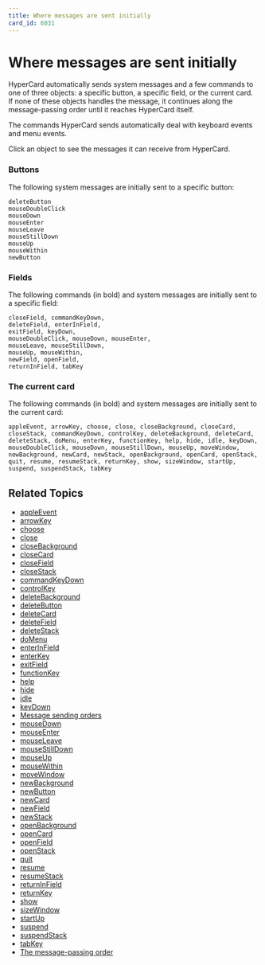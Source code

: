 ```yaml
---
title: Where messages are sent initially
card_id: 6031
---
```


# Where messages are sent initially

HyperCard automatically sends system messages and a few commands to one of three objects: a specific button, a specific field, or the current card. If none of these objects handles the message, it continues along the message-passing order until it reaches HyperCard itself.

The commands HyperCard sends automatically deal with keyboard events and menu events.

Click an object to see the messages it can receive from HyperCard.

### Buttons

The following system messages are initially sent to a specific button:

```
deleteButton
mouseDoubleClick
mouseDown
mouseEnter
mouseLeave
mouseStillDown
mouseUp
mouseWithin
newButton
```

### Fields

The following commands (in bold) and system messages are initially sent to a specific field:

```
closeField, commandKeyDown,
deleteField, enterInField,
exitField, keyDown,
mouseDoubleClick, mouseDown, mouseEnter,
mouseLeave, mouseStillDown,
mouseUp, mouseWithin,
newField, openField,
returnInField, tabKey
```

### The current card

The following commands (in bold) and system messages are initially sent to the current card:

```
appleEvent, arrowKey, choose, close, closeBackground, closeCard, closeStack, commandKeyDown, controlKey, deleteBackground, deleteCard, deleteStack, doMenu, enterKey, functionKey, help, hide, idle, keyDown, mouseDoubleClick, mouseDown, mouseStillDown, mouseUp, moveWindow, newBackground, newCard, newStack, openBackground, openCard, openStack, quit, resume, resumeStack, returnKey, show, sizeWindow, startUp, suspend, suspendStack, tabKey
```

## Related Topics

* [appleEvent](/HyperTalkReference/systemmessages/appleEvent)
* [arrowKey](/HyperTalkReference/commands/arrowKey)
* [choose](/HyperTalkReference/commands/choose)
* [close](/HyperTalkReference/commands/close)
* [closeBackground](/HyperTalkReference/systemmessages/closeBackground)
* [closeCard](/HyperTalkReference/systemmessages/closeCard)
* [closeField](/HyperTalkReference/systemmessages/closeField)
* [closeStack](/HyperTalkReference/systemmessages/closeStack)
* [commandKeyDown](/HyperTalkReference/commands/commandKeyDown)
* [controlKey](/HyperTalkReference/commands/controlKey)
* [deleteBackground](/HyperTalkReference/systemmessages/deleteBackground)
* [deleteButton](/HyperTalkReference/systemmessages/deleteButton)
* [deleteCard](/HyperTalkReference/systemmessages/deleteCard)
* [deleteField](/HyperTalkReference/systemmessages/deleteField)
* [deleteStack](/HyperTalkReference/systemmessages/deleteStack)
* [doMenu](/HyperTalkReference/commands/doMenu)
* [enterInField](/HyperTalkReference/commands/enterInField)
* [enterKey](/HyperTalkReference/commands/enterKey)
* [exitField](/HyperTalkReference/systemmessages/exitField)
* [functionKey](/HyperTalkReference/commands/functionKey)
* [help](/HyperTalkReference/commands/help)
* [hide](/HyperTalkReference/commands/hide)
* [idle](/HyperTalkReference/systemmessages/idle)
* [keyDown](/HyperTalkReference/commands/keyDown)
* [Message sending orders](/HyperTalkReference/systemmessages/Message-sending-orders)
* [mouseDown](/HyperTalkReference/systemmessages/mouseDown)
* [mouseEnter](/HyperTalkReference/systemmessages/mouseEnter)
* [mouseLeave](/HyperTalkReference/systemmessages/mouseLeave)
* [mouseStillDown](/HyperTalkReference/systemmessages/mouseStillDown)
* [mouseUp](/HyperTalkReference/systemmessages/mouseUp)
* [mouseWithin](/HyperTalkReference/systemmessages/mouseWithin)
* [moveWindow](/HyperTalkReference/systemmessages/moveWindow)
* [newBackground](/HyperTalkReference/systemmessages/newBackground)
* [newButton](/HyperTalkReference/systemmessages/newButton)
* [newCard](/HyperTalkReference/systemmessages/newCard)
* [newField](/HyperTalkReference/systemmessages/newField)
* [newStack](/HyperTalkReference/systemmessages/newStack)
* [openBackground](/HyperTalkReference/systemmessages/openBackground)
* [openCard](/HyperTalkReference/systemmessages/openCard)
* [openField](/HyperTalkReference/systemmessages/openField)
* [openStack](/HyperTalkReference/systemmessages/openStack)
* [quit](/HyperTalkReference/systemmessages/quit)
* [resume](/HyperTalkReference/systemmessages/resume)
* [resumeStack](/HyperTalkReference/systemmessages/resumeStack)
* [returnInField](/HyperTalkReference/commands/returnInField)
* [returnKey](/HyperTalkReference/commands/returnKey)
* [show](/HyperTalkReference/commands/show)
* [sizeWindow](/HyperTalkReference/systemmessages/sizeWindow)
* [startUp](/HyperTalkReference/systemmessages/startUp)
* [suspend](/HyperTalkReference/systemmessages/suspend)
* [suspendStack](/HyperTalkReference/systemmessages/suspendStack)
* [tabKey](/HyperTalkReference/commands/tabKey)
* [The message-passing order](/HyperTalkReference/hypertalkbasics/The-message-passing-order)

